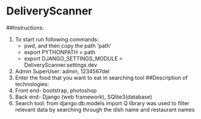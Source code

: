 # DeliveryScanner
##Instructions:
1. To start run following commands:
    - pwd, and then copy the path 'path'
    - export PYTHONPATH = path
    - export DJANGO_SETTINGS_MODULE = DeliveryScanner.settings.dev
2. Admin SuperUser: 
    admin, 1234567del
3. Enter the food that you want to eat in searching tool
##Description of technologies:
1. Front end- bootstrap, photoshop
2. Back end- Django (web framework), SQlite3(database) 
2. Search tool: from django.db.models import Q library was used to filter relevant data by searching through the dish name and restaurant names
